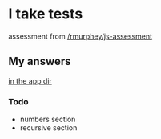 # I take tests

assessment from [/rmurphey/js-assessment](/rmurphey/js-assessment)

## My answers

[in the app dir](/objectfoo/js-assessment/tree/master/app)

### Todo

* numbers section
* recursive section